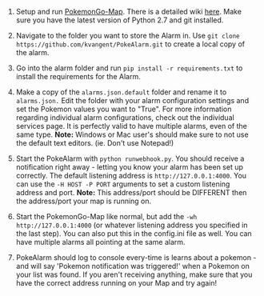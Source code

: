 1. Setup and run [PokemonGo-Map](https://github.com/PokemonGoMap/PokemonGo-Map). There is a detailed wiki [here](https://github.com/PokemonGoMap/PokemonGo-Map/wiki). Make sure you have the latest version of Python 2.7 and git installed. 

2. Navigate to the folder you want to store the Alarm in. Use `git clone https://github.com/kvangent/PokeAlarm.git` to create a local copy of the alarm.

3. Go into the alarm folder and run `pip install -r requirements.txt` to install the requirements for the Alarm.

4. Make a copy of the `alarms.json.default` folder and rename it to `alarms.json.` Edit the folder with your alarm configuration settings and set the Pokemon values you want to "True". For more information regarding individual alarm configurations, check out the individual services page. It is perfectly valid to have multiple alarms, even of the same type. 
**Note:** Windows or Mac user's should make sure to not use the default text editors. (ie. Don't use Notepad!)

5. Start the PokeAlarm with `python runwebhook.py`. You should receive a notification right away - letting you know your alarm has been set up correctly. The default listening address is `http://127.0.0.1:4000`. You can use the `-H HOST -P PORT` arguments to set a custom listening address and port. 
**Note:** This address/port should be DIFFERENT then the address/port your map is running on.

6. Start the PokemonGo-Map like normal, but add the `-wh http://127.0.0.1:4000` (or whatever listening address you specified in the last step). You can also put this in the config.ini file as well. You can have multiple alarms all pointing at the same alarm.

7. PokeAlarm should log to console every-time is learns about a pokemon - and will say 'Pokemon notification was triggered!' when a Pokemon on your list was found. If you aren't receiving anything, make sure that you have the correct address running on your Map and try again!